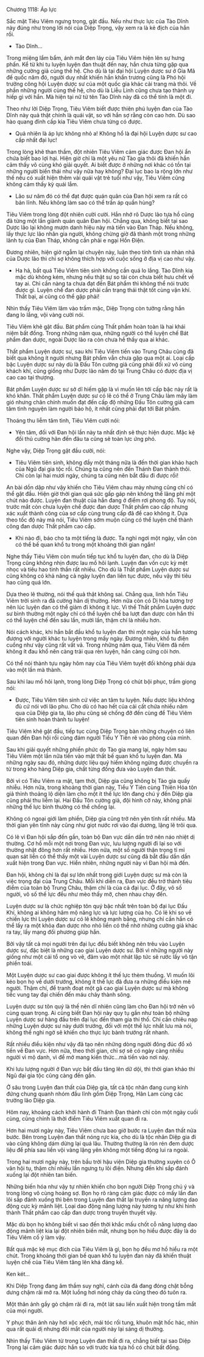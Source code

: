 




Chương 1118: Áp lực


Sắc mặt Tiêu Viêm ngưng trọng, gật đầu. Nếu như thực lực của Tào Dĩnh này đúng như trong lời nói của Diệp Trọng, vậy xem ra là kẻ địch của hắn rồi.

- Tào Dĩnh…

Trong miệng lẩm bẩm, ánh mắt đen láy của Tiêu Viêm hiện lên sự hưng phấn. Kể từ khi tu luyện luyện đan thuật đến nay, hắn chưa từng gặp qua những cường giả cùng thế hệ. Cho dù là tại đại hội Luyện dược sư ở Gia Mã đế quốc năm đó, người duy nhất khiến hắn khẩn trương cũng là Phó hội trưởng công hội Luyện dược sư của một quốc gia khác cải trang mà thôi. Về phần những người cùng thế hệ, cho dù là Liễu Linh cũng chưa tạo thành uy hiếp gì với hắn. Mà hiện tại nữ tử tên Tào Dĩnh này đã có thể tính là một đi.

Theo như lời Diệp Trọng, Tiêu Viêm biết được thiên phú luyện đan của Tào Dĩnh này quả thật chính là quái vật, so với hắn sợ rằng còn cao hơn. Dù sao hào quang đỉnh cấp kia Tiêu Viêm chưa từng có được.

- Quả nhiên là áp lực không nhỏ a! Không hổ là đại hội Luyện dược sư cao cấp nhất đại lục!

Trong lòng khẽ than thầm, đột nhiên Tiêu Viêm cảm giác được Đan hội ẩn chứa biết bao lợi hại. Hiện giờ chỉ là một yêu nữ Tào gia thôi đã khiến hắn cảm thấy vô cùng khó giải quyết. Ai biết được ở những nơi khác có tồn tại những người biến thái như vậy nữa hay không? Đại lục bao la rộng lớn như thế nếu có xuất hiện thêm vài quái vật trẻ tuổi như vậy, Tiêu Viêm cũng không cảm thấy kỳ quái lắm.

- Lão sư năm đó có thể đạt được quán quân của Đan hội xem ra rất có bản lĩnh. Nếu không làm sao có thể trấn áp quần hùng?

Tiêu Viêm trong lòng đột nhiên cười cười. Hắn nhớ rõ Dược lão tựa hồ cũng đã từng một lần giành quán quân Đan hội. Chẳng qua, không biết tại sao Dược lão lại không mượn danh hiệu này mà tiến vào Đan Tháp. Nếu không, lấy thực lực lão nhân gia người, không chừng giờ đã thành một trong những lãnh tụ của Đan Tháp, không cần phải e ngại Hồn Điện.

Đương nhiên, hiện giờ ngẫm lại chuyện này, luận theo tính tình ưa nhàn nhã của Dược lão thì chỉ sợ không thích hợp với cuộc sống ở địa vị cao như vậy.

- Ha hả, bất quá Tiêu Viêm tiên sinh không cần quá lo lắng. Tào Dĩnh kia mặc dù không kém, nhưng nếu thật sự so tài còn chưa biết hưu chết về tay ai. Chỉ cần nàng ta chưa đạt đến Bát phẩm thì không thể nói trước được gì. Luyện chế đan dược phải cần trạng thái thật tốt cùng vận khí. Thất bại, ai cũng có thể gặp phải!

Nhìn thấy Tiêu Viêm lâm vào trầm mặc, Diệp Trọng còn tưởng rằng hắn đang lo lắng, vội vàng cười nói.

Tiêu Viêm khẽ gật đầu. Bát phẩm cùng Thất phẩm hoàn toàn là hai khái niệm bất đồng. Trong những năm qua, những người có thể luyện chế Bát phẩm đan dược, ngoài Dược lão ra còn chưa hề thấy qua ai khác.

Thất phẩm Luyện dược sư, sau khi Tiêu Viêm tiến vào Trung Châu cũng đã biết qua không ít người nhưng Bát phẩm vẫn chưa gặp qua một ai. Loại cấp bậc Luyện dược sư này dù là Đấu Tôn cường giả cũng phải đối xử vô cùng khách khí, cũng giống như Dược lão năm đó tại Trung Châu có được địa vị cao cao tại thượng.

Bát phẩm Luyện dược sư sở dĩ hiếm gặp là vì muốn lên tới cấp bậc này rất là khó khăn. Thất phẩm Luyện dược sư có lẽ có thể ở Trung Châu làm mây làm gió nhưng chân chính muốn đạt đến cấp độ những Đấu Tôn cường giả cam tâm tình nguyện làm người bảo hộ, ít nhất cũng phải đạt tới Bát phẩm.

Thoáng thu liễm tâm tình, Tiêu Viêm cười nói:

- Yên tâm, đối với Đan hội lần này ta nhất định sẽ thực hiện được. Mặc kệ đối thủ cường hãn đến đâu ta cũng sẽ toàn lực ứng phó.

Nghe vậy, Diệp Trọng gật đầu cười, nói:

- Tiêu Viêm tiên sinh, không đầy một tháng nữa là đến thời gian khảo hạch của Ngũ đại gia tộc rồi. Chúng ta cũng nên đến Thánh Đan thành thôi. Chỉ còn lại hai mươi ngày, chúng ta cũng nên bắt đầu đi được rồi!

An bài dồn dập như vậy khiến cho Tiêu Viêm chau mày nhưng cũng chỉ có thể gật đầu. Hiện giờ thời gian quá sức gấp gáp nên không thể lãng phí một chút nào được. Luyện đan thuật của hắn đang ở điểm rơi phong độ. Tuy nói, trước mắt còn chưa luyện chế được đan dược Thất phẩm cao cấp nhưng xác xuất thành công của sơ cấp cùng trung cấp đã đề cao không ít. Dựa theo tốc độ này mà nói, Tiêu Viêm sớm muộn cũng có thể luyện chế thành công đan dược Thất phẩm cao cấp.

- Khi nào đi, báo cho ta một tiếng là được. Ta nghỉ ngơi một ngày, vẫn còn có thể bế quan khổ tu trong một khoảng thời gian ngắn!

Nghe thấy Tiêu Viêm còn muốn tiếp tục khổ tu luyện đan, cho dù là Diệp Trọng cũng không nhịn được lau mồ hôi lạnh. Luyện đan vốn cực kỳ mệt nhọc và tiêu hao tinh thần rất nhiều. Cho dù là Thất phẩm Luyện dược sư cũng không có khả năng cả ngày luyện đan liên tục được, nếu vậy thì tiêu hao cũng quá lớn.

Dựa theo lẽ thường, nói thế quả thật không sai. Chẳng qua, linh hồn Tiêu Viêm trời sinh ra đã cường hãn dị thường. Hơn nữa còn có Dị hỏa tương trợ nên lúc luyện đan có thể giảm đi không ít lực. Vì thế Thất phẩm Luyện dược sư bình thường một ngày chỉ có thể luyện chế ba lượt đan dược còn hắn thì có thể luyện chế đến sáu lần, mười lần, thậm chí là nhiều hơn.

Nói cách khác, khi hắn bắt đầu khổ tu luyện đan thì một ngày của hắn tương đương với người khác tu luyện trong mấy ngày. Đương nhiên, khổ tu điên cuồng như vậy cũng rất vất vả. Trong những năm qua, Tiêu Viêm đã nếm không ít đau khổ nên càng trải qua rèn luyện, hắn càng cứng cỏi hơn.

Có thể nói thành tựu ngày hôm nay của Tiêu Viêm tuyệt đối không phải dựa vào một lần mà thành.

Sau khi lau mồ hôi lạnh, trong lòng Diệp Trọng có chút bội phục, trầm giọng nói:

- Được, Tiêu Viêm tiên sinh cứ việc an tâm tu luyện. Nếu dược liệu không đủ cứ nói với lão phu. Cho dù có hao hết của cải cất chứa nhiều năm qua của Diệp gia ta, lão phu cũng sẽ chống đỡ đến cùng để Tiêu Viêm tiên sinh hoàn thành tu luyện!

Tiêu Viêm khẽ gật đầu, tiếp tục cùng Diệp Trọng bàn những chuyện có liên quan đến Đan hội rồi cùng đám người Tiểu Y Tiên rẽ vào phòng của mình.

Sau khi giải quyết những phiền phức do Tào gia mang lại, ngày hôm sau Tiêu Viêm một lần nữa tiến vào mật thất bế quan khổ tu luyện đan. Mà những ngày sau đó, những dược liệu quý hiếm không ngừng được chuyển ra từ trong kho hàng Diệp gia, chất từng đống đưa vào Luyện đan thất.

Bởi vì có Tiêu Viêm ra mặt, tạm thời, Diệp gia cũng không bị Tào gia quấy nhiễu. Hơn nữa, trong khoảng thời gian này, Tiểu Y Tiên cùng Thiên Hỏa tôn giả thỉnh thoảng lộ diện làm cho một ít thế lực lớn đang chú ý đến Diệp gia cũng phải thu liễm lại. Hai Đấu Tôn cường giả, đội hình cỡ này, không phải những thế lực bình thường có thể chống lại.

Không có ngoại giới làm phiền, Diệp gia cũng trở nên yên tĩnh rất nhiều. Mà thời gian yên tĩnh này cũng như giọt nước rơi vào đại dương, lặng lẽ trôi qua.

Có lẽ vì Đan hội sắp đến gần, toàn bộ Đan vực dần dần trở nên náo nhiệt dị thường. Cơ hồ mỗi một nơi trong Đan vực, lưu lượng người đi lại so với thường nhật đông hơn rất nhiều. Hơn nữa, một số người thận trọng tỉ mỉ quan sát liền có thể thấy một vài Luyện dược sư cũng đã bắt đầu dần dần xuất hiện trong Đan vực. Hiển nhiên, những người này vì Đan hội mà đến.

Đan hội, không chỉ là đại sự lớn nhất trong giới Luyện dược sư mà còn là việc trọng đại của Trung Châu. Mỗi khi diễn ra, Đan vực đều trở thành tiêu điểm của toàn bộ Trung Châu, thậm chí là của cả đại lục. Ở đây, vô số người, vô số thế lực đều như mèo thấy mỡ, chen nhau chạy đến.

Luyện dược sư là chức nghiệp tôn quý bậc nhất trên toàn bộ đại lục Đấu Khí, không ai không hâm mộ năng lực và lực lượng của họ. Có lẽ khi so về chiến lực thì Luyện dược sư có lẽ không mạnh bằng, nhưng chỉ cần hắn có thể lấy ra một khỏa đan dược nho nhỏ liền có thể nhờ những cường giả khác ra tay, lấy mạng đối phương giúp hắn.

Bởi vậy tất cả mọi người trên đại lục đều biết không nên trêu vào Luyện dược sư, đặc biệt là những cao giai Luyện dược sư. Bởi vì những người này giống như một cái tổ ong vò vẽ, đâm vào một nhát lập tức sẽ rước lấy vô tận phiền toái.

Một Luyện dược sư cao giai được không ít thế lực thèm thuồng. Vì muốn lôi kéo bọn họ về dưới trướng, không ít thế lực đã đưa ra những điều kiện mê người. Thậm chí, để tranh đoạt một gã cao giai Luyện dược sư mà không tiếc vung tay đại chiến đến máu chảy thành sông.

Luyện dược sư tôn quý là thế nên dĩ nhiên cũng làm cho Đan hội trở nên vô cùng quan trọng. Ai cũng biết Đan hội này quy tụ gần như toàn bộ những Luyện dược sư hàng đầu trên đại lục đến tham gia thi thố. Chỉ cần chiêu nạp những Luyện dược sư này dưới trướng, đối với một thế lực nhất lưu mà nói, không thể nghi ngờ sẽ khiến cho thực lực bành trướng rất nhanh.

Rất nhiều điều kiện như vậy đã tạo nên những dòng người đông đúc đổ xô tiến về Đan vực. Hơn nữa, theo thời gian, chỉ sợ sẽ có ngày càng nhiều người vì mộ danh, vì để mở mang kiến thức…mà tiến vào nơi này.

Khi lưu lượng người ở Đan vực bắt đầu tăng lên dữ dội, thì thời gian khảo thí Ngũ đại gia tộc cũng càng đến gần.

Ở sâu trong Luyện đan thất của Diệp gia, tất cả tộc nhân đang cung kính đứng chung quanh nhóm đầu lĩnh gồm Diệp Trọng, Hân Lam cùng các trưởng lão Diệp gia.

Hôm nay, khoảng cách khởi hành đi Thánh Đan thành chỉ còn một ngày cuối cùng, cũng chính là thời điểm Tiêu Viêm xuất quan đi ra.

Hơn hai mươi ngày này, Tiêu Viêm chưa bao giờ bước ra Luyện đan thất nửa bước. Bên trong Luyện đan thất nóng rực kia, cho dù là tộc nhân Diệp gia đi vào cũng không dám dừng lại quá lâu. Thường thường là rón rén đem dược liệu để phía sau liền vội vàng lặng yên không một tiếng động lui ra ngoài.

Trong hai mươi ngày này, trên bầu trời hậu viện Diệp gia thường xuyên có Ô vân hội tụ, thậm chí nhiều lần ngưng tụ lôi điện. Nhưng đến khi sắp đánh xuống lại đột nhiên tan biến.

Những biến hóa như vậy tự nhiên khiến cho bọn người Diệp Trọng chú ý và trong lòng vô cùng hoảng sợ. Bọn họ rõ ràng cảm giác được có mấy lần đan lôi sắp đánh xuống thì bên trong Luyện đan thất lại truyền ra năng lượng dao động cực kỳ mãnh liệt. Loại dao động năng lượng này tương tự như khi hình thành Thất phẩm cao cấp đan dược trong truyền thuyết vậy.

Mặc dù bọn họ không biết vì sao đến thời khắc mấu chốt cỗ năng lượng dao động mãnh liệt kia lại đột nhiên biến mất, nhưng bọn họ hiểu được đây là do Tiêu Viêm cố ý làm vậy.

Bất quá mặc kệ mục đích của Tiêu Viêm là gì, bọn họ đều mơ hồ hiểu ra một chút. Trong khoảng thời gian bế quan khổ tu luyện đan này đã khiến thuật luyện chế của Tiêu Viêm tăng lên khá đáng kể.

Ken két…

Khi Diệp Trọng đang âm thầm suy nghĩ, cánh cửa đá đang đóng chặt bỗng dưng chậm rãi mở ra. Một luồng hơi nóng cháy da cũng theo đó tuôn ra.

Một thân ảnh gầy gò chậm rãi đi ra, một lát sau liền xuất hiện trong tầm mắt của mọi người.

Y phục thân ảnh này hơi xộc xệch, mái tóc rối tung, khuôn mặt hốc hác, nhìn qua rất quái dị nhưng đôi mắt của người này lại sáng dị thường.

Nhìn thấy Tiêu Viêm từ trong Luyện đan thất đi ra, chẳng biết tại sao Diệp Trọng lại cảm giác được hắn so với trước kia tựa hồ có chút bất đồng.




